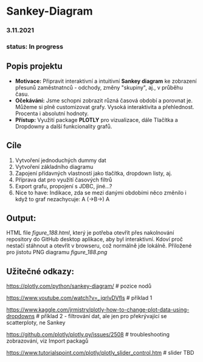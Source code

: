 # Sankey-Diagram

### 3.11.2021
### status: In progress

## Popis projektu
* **Motivace:** Připravit interaktivní a intuitivní **Sankey diagram** ke zobrazení přesunů zaměstnatnců  - odchody, změny "skupiny", aj., v průběhu času.
* **Očekávání:** Jsme schopni zobrazit různá časová období a porovnat je. Můžeme si plně customizovat grafy. Vysoká interaktivita a přehlednost. Procenta i absolutní hodnoty.
* **Přístup:** Využití package **PLOTLY** pro vizualizace, dále Tlačítka a Dropdowny a další funkcionality grafů.

## Cíle
1) Vytvoření jednoduchých dummy dat
2) Vytvoření základního diagramu
3) Zapojení přídavných vlastností jako tlačítka, dropdown listy, aj.
4) Příprava dat pro využití časových filtrů
5) Export grafu, propojení s JDBC, jiné...?
6) Nice to have: Indikace, zda se mezi danými obdobími něco změnilo i když to graf nezachycuje: A (->B->) A

## Output: 
HTML file *figure_188.html*, který je potřeba otevřít přes nakolnování repository do GitHub desktop aplikace, aby byl interaktivní.
Kdoví proč nestačí stáhnout a otevřít v browseru, což normálně jde lokálně.
Přiložené pro jistotu PNG diagramu *figure_188.png*

## Užitečné odkazy:

https://plotly.com/python/sankey-diagram/     # pozice nodů

https://www.youtube.com/watch?v=_jqrlvDVfls   # příklad 1

https://www.kaggle.com/jrmistry/plotly-how-to-change-plot-data-using-dropdowns   # příklad 2 - filtrování dat, ale jen pro překrývající se scatterploty, ne Sankey

https://github.com/plotly/plotly.py/issues/2508   # troubleshooting zobrazování, viz Import packagů

https://www.tutorialspoint.com/plotly/plotly_slider_control.htm  # slider TBD
